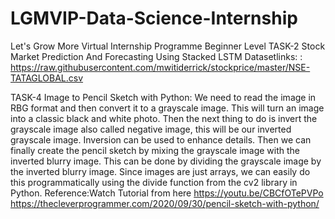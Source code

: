 # LGMVIP-Data-Science-Internship
Let's Grow More Virtual Internship Programme
Beginner Level 
TASK-2
Stock Market Prediction And Forecasting Using Stacked LSTM
Datasetlinks: : https://raw.githubusercontent.com/mwitiderrick/stockprice/master/NSE-TATAGLOBAL.csv

TASK-4
Image to Pencil Sketch with Python:
We need to read the image in RBG format and then convert it to a grayscale image. This will turn an image into a classic black and white photo. Then the next thing to do is invert the grayscale image also called negative image, this will be our inverted grayscale image. Inversion can be used to enhance details. Then we can finally create the pencil sketch by mixing the grayscale image with the inverted blurry image. This can be done by dividing the grayscale image by the inverted blurry image. Since images are just arrays, we can easily do this programmatically using the divide function from the cv2 library in Python. Reference:Watch Tutorial from here https://youtu.be/CBCfOTePVPo https://thecleverprogrammer.com/2020/09/30/pencil-sketch-with-python/


